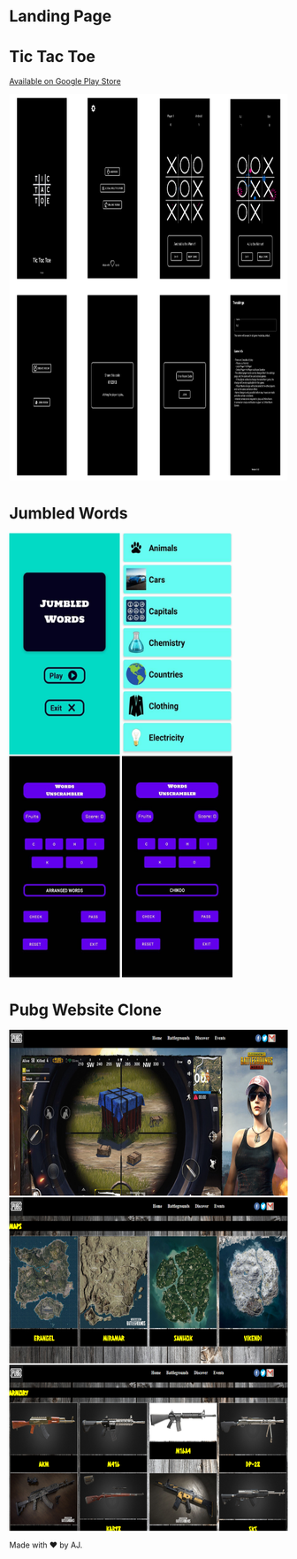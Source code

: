 # Landing Page

# Tic Tac Toe

[Available on Google Play Store](https://play.google.com/store/apps/details?id=com.crazzzydev.tictactoe)

<img src="https://github.com/AshutoshAJ/ProjectScreenshots/blob/master/Tic%20Tac%20Toe/Tic%20Tac%20Toe%20All.png" width="1200px" height="700px">  

# Jumbled Words

<img src="https://github.com/AshutoshAJ/ProjectScreenshots/blob/master/JumbledWords/Launcher.png" width="200px" height="400px">
<img src="https://github.com/AshutoshAJ/ProjectScreenshots/blob/master/JumbledWords/Categories.png" width="200px" height="400px">
<img src="https://github.com/AshutoshAJ/ProjectScreenshots/blob/master/JumbledWords/GameNotPlayed.png" width="200px" height="400px">
<img src="https://github.com/AshutoshAJ/ProjectScreenshots/blob/master/JumbledWords/GamePlayed.png" width="200px" height="400px">

# Pubg Website Clone

<img src="https://github.com/AshutoshAJ/ProjectScreenshots/blob/master/PubgWebsite/Home.PNG" width="600px" height="300px">
<img src="https://github.com/AshutoshAJ/ProjectScreenshots/blob/master/PubgWebsite/Battlegrounds.PNG" width="600px" height="300px">
<img src="https://github.com/AshutoshAJ/ProjectScreenshots/blob/master/PubgWebsite/Discover.PNG" width="600px" height="300px">

Made with ❤️ by AJ.
